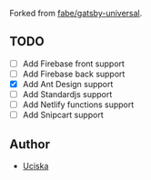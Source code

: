 Forked from [fabe/gatsby-universal](https://github.com/fabe/gatsby-universal).

## TODO

- [ ] Add Firebase front support
- [ ] Add Firebase back support
- [X] Add Ant Design support
- [ ] Add Standardjs support
- [ ] Add Netlify functions support
- [ ] Add Snipcart support

## Author

* [Uciska](https://github.com/uciska)
